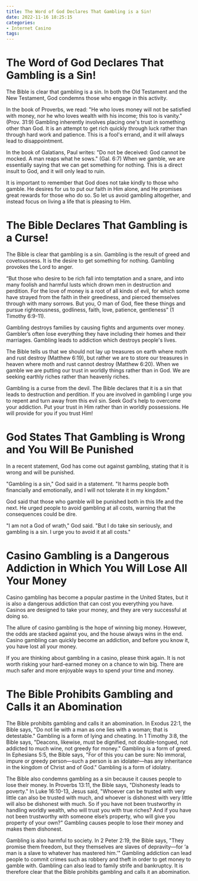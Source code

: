 ```yaml
---
title: The Word of God Declares That Gambling is a Sin!
date: 2022-11-16 18:25:15
categories:
- Internet Casino
tags:
---
```



#  The Word of God Declares That Gambling is a Sin!

The Bible is clear that gambling is a sin. In both the Old Testament and the New Testament, God condemns those who engage in this activity.

In the book of Proverbs, we read: "He who loves money will not be satisfied with money, nor he who loves wealth with his income; this too is vanity." (Prov. 31:9) Gambling inherently involves placing one's trust in something other than God. It is an attempt to get rich quickly through luck rather than through hard work and patience. This is a fool's errand, and it will always lead to disappointment.

In the book of Galatians, Paul writes: "Do not be deceived: God cannot be mocked. A man reaps what he sows." (Gal. 6:7) When we gamble, we are essentially saying that we can get something for nothing. This is a direct insult to God, and it will only lead to ruin.

It is important to remember that God does not take kindly to those who gamble. He desires for us to put our faith in Him alone, and He promises great rewards for those who do so. So let us avoid gambling altogether, and instead focus on living a life that is pleasing to Him.

#  The Bible Declares That Gambling is a Curse!

The Bible is clear that gambling is a sin. Gambling is the result of greed and covetousness. It is the desire to get something for nothing. Gambling provokes the Lord to anger.

“But those who desire to be rich fall into temptation and a snare, and into many foolish and harmful lusts which drown men in destruction and perdition. For the love of money is a root of all kinds of evil, for which some have strayed from the faith in their greediness, and pierced themselves through with many sorrows. But you, O man of God, flee these things and pursue righteousness, godliness, faith, love, patience, gentleness” (1 Timothy 6:9-11).

Gambling destroys families by causing fights and arguments over money. Gambler’s often lose everything they have including their homes and their marriages. Gambling leads to addiction which destroys people's lives.

The Bible tells us that we should not lay up treasures on earth where moth and rust destroy (Matthew 6:19), but rather we are to store our treasures in heaven where moth and rust cannot destroy (Matthew 6:20). When we gamble we are putting our trust in worldly things rather than in God. We are seeking earthly riches rather than heavenly riches.

Gambling is a curse from the devil. The Bible declares that it is a sin that leads to destruction and perdition. If you are involved in gambling I urge you to repent and turn away from this evil sin. Seek God's help to overcome your addiction. Put your trust in Him rather than in worldly possessions. He will provide for you if you trust Him!

#  God States That Gambling is Wrong and You Will Be Punished

In a recent statement, God has come out against gambling, stating that it is wrong and will be punished.

"Gambling is a sin," God said in a statement. "It harms people both financially and emotionally, and I will not tolerate it in my kingdom."

God said that those who gamble will be punished both in this life and the next. He urged people to avoid gambling at all costs, warning that the consequences could be dire.

"I am not a God of wrath," God said. "But I do take sin seriously, and gambling is a sin. I urge you to avoid it at all costs."

#  Casino Gambling is a Dangerous Addiction in Which You Will Lose All Your Money 

Casino gambling has become a popular pastime in the United States, but it is also a dangerous addiction that can cost you everything you have. Casinos are designed to take your money, and they are very successful at doing so.

The allure of casino gambling is the hope of winning big money. However, the odds are stacked against you, and the house always wins in the end. Casino gambling can quickly become an addiction, and before you know it, you have lost all your money.

If you are thinking about gambling in a casino, please think again. It is not worth risking your hard-earned money on a chance to win big. There are much safer and more enjoyable ways to spend your time and money.

#  The Bible Prohibits Gambling and Calls it an Abomination

The Bible prohibits gambling and calls it an abomination. In Exodus 22:1, the Bible says, "Do not lie with a man as one lies with a woman; that is detestable." Gambling is a form of lying and cheating. In 1 Timothy 3:8, the Bible says, "Deacons, likewise, must be dignified, not double-tongued, not addicted to much wine, not greedy for money." Gambling is a form of greed. In Ephesians 5:5, the Bible says, "For of this you can be sure: No immoral, impure or greedy person—such a person is an idolater—has any inheritance in the kingdom of Christ and of God." Gambling is a form of idolatry.

The Bible also condemns gambling as a sin because it causes people to lose their money. In Proverbs 13:11, the Bible says, "Dishonesty leads to poverty." In Luke 16:10-13, Jesus said, "Whoever can be trusted with very little can also be trusted with much, and whoever is dishonest with very little will also be dishonest with much. So if you have not been trustworthy in handling worldly wealth, who will trust you with true riches? And if you have not been trustworthy with someone else’s property, who will give you property of your own?" Gambling causes people to lose their money and makes them dishonest.

Gambling is also harmful to society. In 2 Peter 2:19, the Bible says, "They promise them freedom, but they themselves are slaves of depravity—for ‘a man is a slave to whatever has mastered him.’" Gambling addiction can lead people to commit crimes such as robbery and theft in order to get money to gamble with. Gambling can also lead to family strife and bankruptcy. It is therefore clear that the Bible prohibits gambling and calls it an abomination.